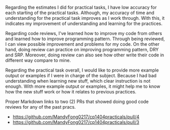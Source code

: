 Regarding the estimates I did for practical tasks, I have low accuracy for each starting of the practical tasks.
Although, my accuracy of time and understanding for the practical task improves as I work through.
With this, it indicates my improvement of understanding and learning for the practices.


Regarding code reviews, I've learned how to improve my code from others and learned how to improve programming pattern.
Through being reviewed, I can view possible improvement and problems for my code.
On the other hand, doing review can practice on improving programming pattern, DRY and SRP.
Moreover, doing review can also see how other write their code in different way compare to mine.


Regarding the practical task overall, I would like to provide more example output or examples if I were in charge of the subject.
Because I had bad understanding when learning new stuff, which clear instruction is not enough.
With more example output or examples, it might help me to know how the new stuff work or how it relates to previous practices.


Proper Markdown links to two (2) PRs that showed doing good code reviews for any of the past pracs.
- https://github.com/MandyFong0217/cp1404practicals/pull/4
- https://github.com/MandyFong0217/cp1404practicals/pull/3

